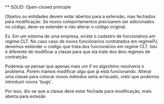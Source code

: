 ** SOLID: Open-closed principle

Objetos ou entidades devem estar abertos para a extensão, mas fechados para modificação. Se novos comportamentos precisarem ser adicionados no código, deve-se estender e não alterar o código original.

Ex. Em um sistema de uma empresa, eciste o cadastro de funcionários em regime CLT. No caso caso de novos funciónarios contratados em regimePJ, devemos estender o código que trata dos funcionários em regime CLT. Isto é diferente de modificar a classe para que ela trate dos dois regimes de contratção.

Podereia-se pensar que apenas mais um if no algoritimo resolveria o problema. Porém iríamos modificar algo que já está funcionando. Alterar uma classe para colocar novos métodos seria arriscado, visto que podemos introduzir novos 'bugs'.

Por isso, diz-se que a classe deve estar fechada para modificação, mais aberta para extesão